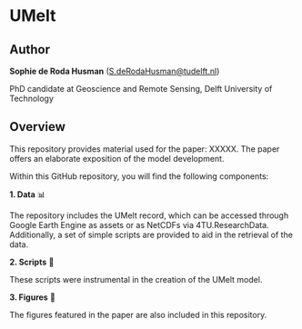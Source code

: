 # UMelt

## Author
**Sophie de Roda Husman** (S.deRodaHusman@tudelft.nl)

PhD candidate at Geoscience and Remote Sensing, Delft University of Technology

## Overview
This repository provides material used for the paper: XXXXX. The paper offers an elaborate exposition of the model development. 

Within this GitHub repository, you will find the following components:

**1. Data** :bar_chart:

The repository includes the UMelt record, which can be accessed through Google Earth Engine as assets or as NetCDFs via 4TU.ResearchData. Additionally, a set of simple scripts are provided to aid in the retrieval of the data.

**2. Scripts** :page_with_curl:

These scripts were instrumental in the creation of the UMelt model.

**3. Figures** :milky_way:

The figures featured in the paper are also included in this repository.




